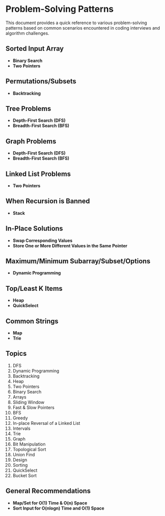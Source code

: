 # Problem-Solving Patterns

This document provides a quick reference to various problem-solving patterns based on common scenarios encountered in coding interviews and algorithm challenges.

## Sorted Input Array

- **Binary Search**
- **Two Pointers**

## Permutations/Subsets

- **Backtracking**

## Tree Problems

- **Depth-First Search (DFS)**
- **Breadth-First Search (BFS)**

## Graph Problems

- **Depth-First Search (DFS)**
- **Breadth-First Search (BFS)**

## Linked List Problems

- **Two Pointers**

## When Recursion is Banned

- **Stack**

## In-Place Solutions

- **Swap Corresponding Values**
- **Store One or More Different Values in the Same Pointer**

## Maximum/Minimum Subarray/Subset/Options

- **Dynamic Programming**

## Top/Least K Items

- **Heap**
- **QuickSelect**

## Common Strings

- **Map**
- **Trie**




## Topics

1. DFS
2. Dynamic Programming
3. Backtracking
4. Heap
5. Two Pointers
6. Binary Search
7. Arrays
8. Sliding Window
9. Fast & Slow Pointers
10. BFS
11. Greedy
12. In-place Reversal of a Linked List
13. Intervals
14. Trie
15. Graph
16. Bit Manipulation
17. Topological Sort
18. Union Find
19. Design
20. Sorting
21. QuickSelect
22. Bucket Sort


## General Recommendations

- **Map/Set for O(1) Time & O(n) Space**
- **Sort Input for O(nlogn) Time and O(1) Space**
